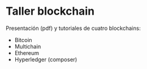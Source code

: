 Taller blockchain
=========

Presentación (pdf) y tutoriales de cuatro blockchains:
- Bitcoin
- Multichain
- Ethereum
- Hyperledger (composer)
